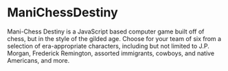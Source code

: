# ManiChessDestiny
Mani-Chess Destiny is a JavaScript based computer game built off of chess, but in the style of the gilded age. Choose for your team of six from a selection of era-appropriate characters, including but not limited to J.P. Morgan, Frederick Remington, assorted immigrants, cowboys, and native Americans, and more.
